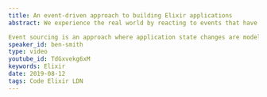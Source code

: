 ```yaml
---
title: An event-driven approach to building Elixir applications
abstract: We experience the real world by reacting to events that have occurred, what if we modelled our Elixir applications in the same way?

Event sourcing is an approach where application state changes are modelled as an immutable series of application-specific domain events over time. Changes made by end users of such applications are recorded as new events. Unlike in a traditional CRUD application, where updates and deletes are destructive operations, events are never deleted.
speaker_id: ben-smith
type: video
youtube_id: TdGxvekg6xM
keywords: Elixir
date: 2019-08-12
tags: Code Elixir LDN
---
```


